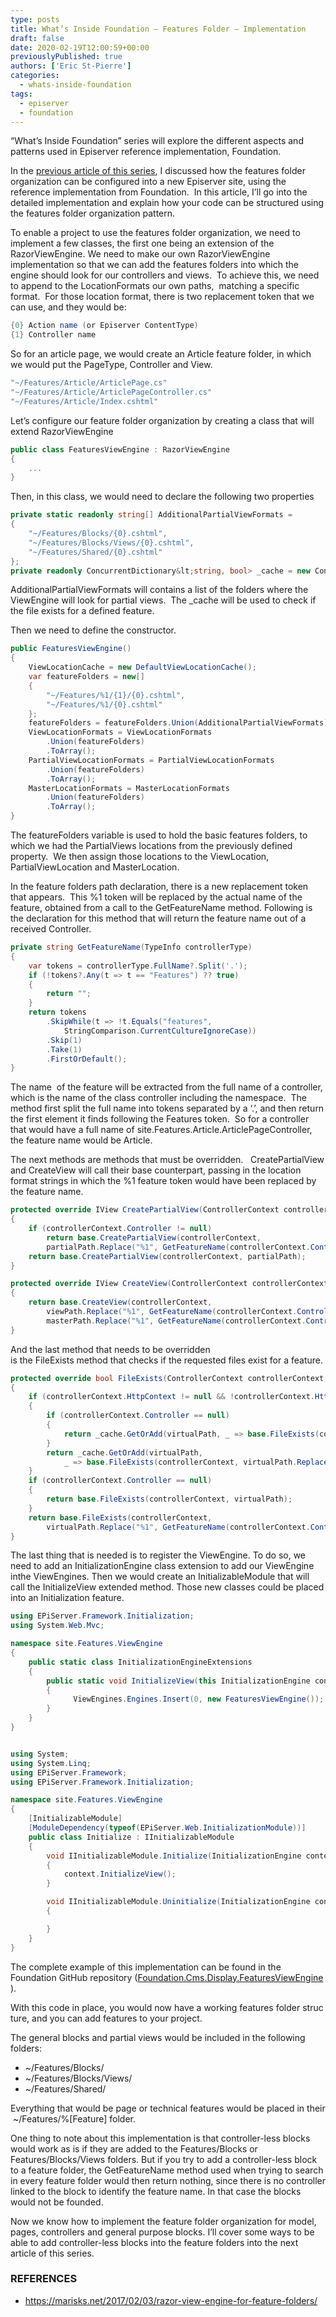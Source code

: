 ```yaml
---
type: posts
title: What’s Inside Foundation – Features Folder – Implementation
draft: false
date: 2020-02-19T12:00:59+00:00
previouslyPublished: true
authors: ['Eric St-Pierre']
categories:
  - whats-inside-foundation
tags:
  - episerver
  - foundation
---
```


&#8220;What&#8217;s Inside Foundation&#8221; series will explore the different aspects and patterns used in Episerver reference implementation, Foundation.

In the [previous article of this series][1], I discussed how the features folder organization can be configured into a new Episerver site, using the reference implementation from Foundation.  In this article, I&#8217;ll go into the detailed implementation and explain how your code can be structured using the features folder organization pattern.

To enable a project to use the features folder organization, we need to implement a few classes, the first one being an extension of the RazorViewEngine. We need to make our own RazorViewEngine implementation so that we can add the features folders into which the engine should look for our controllers and views.&nbsp; To achieve this, we need to append to the LocationFormats our own paths,&nbsp; matching a specific format.&nbsp; For those location format, there is two replacement token that we can use, and they would be:

```c#
{0} Action name (or Episerver ContentType)
{1} Controller name
```

So for an article page, we would create an Article feature folder, in which we would put the PageType, Controller and View.

```c#
"~/Features/Article/ArticlePage.cs"
"~/Features/Article/ArticlePageController.cs"
"~/Features/Article/Index.cshtml"
```

Let&#8217;s configure our feature folder organization by creating a class that will extend RazorViewEngine

```c#
public class FeaturesViewEngine : RazorViewEngine
{
    ...
}
```

Then, in this class, we would need to declare the following two properties

```c#
private static readonly string[] AdditionalPartialViewFormats =
{
    "~/Features/Blocks/{0}.cshtml",
    "~/Features/Blocks/Views/{0}.cshtml",
    "~/Features/Shared/{0}.cshtml"
};
private readonly ConcurrentDictionary&lt;string, bool> _cache = new ConcurrentDictionary&lt;string, bool>();

```

AdditionalPartialViewFormats will contains a list of the folders where the ViewEngine will look for partial views.&nbsp; The \_cache will be used to check if the file exists for a defined feature.

Then we need to define the constructor.

```c#
public FeaturesViewEngine()
{
    ViewLocationCache = new DefaultViewLocationCache();
    var featureFolders = new[]
    {
        "~/Features/%1/{1}/{0}.cshtml",
        "~/Features/%1/{0}.cshtml"
    };
    featureFolders = featureFolders.Union(AdditionalPartialViewFormats).ToArray();
    ViewLocationFormats = ViewLocationFormats
        .Union(featureFolders)
        .ToArray();
    PartialViewLocationFormats = PartialViewLocationFormats
        .Union(featureFolders)
        .ToArray();
    MasterLocationFormats = MasterLocationFormats
        .Union(featureFolders)
        .ToArray();
}

```

The featureFolders variable is used to hold the basic features folders, to which we had the PartialViews locations from the previously defined property.&nbsp; We then assign those locations to the ViewLocation, PartialViewLocation and MasterLocation.&nbsp;

In the feature folders path declaration, there is a new replacement token that appears.&nbsp; This %1 token will be replaced by the actual name of the feature, obtained from a call to the GetFeatureName method. Following is the declaration for this method that will return the feature name out of a received Controller.

```c#
private string GetFeatureName(TypeInfo controllerType)
{
    var tokens = controllerType.FullName?.Split('.');
    if (!tokens?.Any(t => t == "Features") ?? true)
    {
        return "";
    }
    return tokens
        .SkipWhile(t => !t.Equals("features",
            StringComparison.CurrentCultureIgnoreCase))
        .Skip(1)
        .Take(1)
        .FirstOrDefault();
}

```

The name&nbsp; of the feature will be extracted from the full name of a controller, which is the name of the class controller including the namespace.&nbsp; The method first split the full name into tokens separated by a &#8216;.&#8217;, and then return the first element it finds following the Features token.&nbsp; So for a controller that would have a full name of site.Features.Article.ArticlePageController, the feature name would be Article.&nbsp;

The next methods are methods that must be overridden.&nbsp;&nbsp; CreatePartialView and CreateView will call their base counterpart, passing in the location format strings in which the %1 feature token would have been replaced by the feature name.

```c#
protected override IView CreatePartialView(ControllerContext controllerContext, string partialPath)
{
    if (controllerContext.Controller != null)
        return base.CreatePartialView(controllerContext,
        partialPath.Replace("%1", GetFeatureName(controllerContext.Controller.GetType().GetTypeInfo())));
    return base.CreatePartialView(controllerContext, partialPath);
}

protected override IView CreateView(ControllerContext controllerContext, string viewPath, string masterPath)
{
    return base.CreateView(controllerContext,
        viewPath.Replace("%1", GetFeatureName(controllerContext.Controller.GetType().GetTypeInfo())),
        masterPath.Replace("%1", GetFeatureName(controllerContext.Controller.GetType().GetTypeInfo())));
}

```

And&nbsp;the&nbsp;last&nbsp;method&nbsp;that&nbsp;needs&nbsp;to&nbsp;be&nbsp;overridden is&nbsp;the&nbsp;FileExists&nbsp;method&nbsp;that&nbsp;checks&nbsp;if&nbsp;the&nbsp;requested&nbsp;files&nbsp;exist&nbsp;for&nbsp;a&nbsp;feature.

```c#
protected override bool FileExists(ControllerContext controllerContext, string virtualPath)
{
    if (controllerContext.HttpContext != null && !controllerContext.HttpContext.IsDebuggingEnabled)
    {
        if (controllerContext.Controller == null)
        {
            return _cache.GetOrAdd(virtualPath, _ => base.FileExists(controllerContext, virtualPath));
        }
        return _cache.GetOrAdd(virtualPath,
            _ => base.FileExists(controllerContext, virtualPath.Replace("%1", GetFeatureName(controllerContext.Controller.GetType().GetTypeInfo()))));
    }
    if (controllerContext.Controller == null)
    {
        return base.FileExists(controllerContext, virtualPath);
    }
    return base.FileExists(controllerContext,
        virtualPath.Replace("%1", GetFeatureName(controllerContext.Controller.GetType().GetTypeInfo())));
}

```

The last thing that is needed is to register the ViewEngine. To do so, we need to add an InitializationEngine class extension to add our ViewEngine inthe ViewEngines. Then we would create an InitializableModule that will call the InitializeView extended method. Those new classes could be placed into an Initialization feature.

```c#
using EPiServer.Framework.Initialization;
using System.Web.Mvc;

namespace site.Features.ViewEngine
{
    public static class InitializationEngineExtensions
    {
        public static void InitializeView(this InitializationEngine context)
        {
              ViewEngines.Engines.Insert(0, new FeaturesViewEngine());
        }
    }
}
```

```c#

using System;
using System.Linq;
using EPiServer.Framework;
using EPiServer.Framework.Initialization;

namespace site.Features.ViewEngine
{
    [InitializableModule]
    [ModuleDependency(typeof(EPiServer.Web.InitializationModule))]
    public class Initialize : IInitializableModule
    {
        void IInitializableModule.Initialize(InitializationEngine context)
        {
            context.InitializeView();
        }

        void IInitializableModule.Uninitialize(InitializationEngine context)
        {

        }
    }
}
```

The complete example of this implementation can be found in the Foundation GitHub repository ([Foundation.Cms.Display.FeaturesViewEngine][2] ).

With&nbsp;this&nbsp;code&nbsp;in&nbsp;place,&nbsp;you&nbsp;would&nbsp;now&nbsp;have&nbsp;a&nbsp;working&nbsp;features&nbsp;folder&nbsp;structure,&nbsp;and&nbsp;you&nbsp;can&nbsp;add&nbsp;features&nbsp;to&nbsp;your&nbsp;project.

The general blocks&nbsp;and&nbsp;partial&nbsp;views would&nbsp;be&nbsp;included&nbsp;in&nbsp;the&nbsp;following folders:

- ~/Features/Blocks/
- ~/Features/Blocks/Views/
- ~/Features/Shared/

Everything&nbsp;that&nbsp;would&nbsp;be&nbsp;page&nbsp;or&nbsp;technical&nbsp;features&nbsp;would&nbsp;be&nbsp;placed&nbsp;in&nbsp;their&nbsp;~/Features/%[Feature]&nbsp;folder.

One thing to note about this implementation is that controller-less blocks would work as is if they are added to the Features/Blocks or Features/Blocks/Views folders. But if you try to add a controller-less block to a feature folder, the GetFeatureName method used when trying to search in every feature folder would then return nothing, since there is no controller linked to the block to identify the feature name. In that case the blocks would not be founded.

Now we know how to implement the feature folder organization for model, pages, controllers and general purpose blocks. I&#8217;ll cover some ways to be able to add controller-less blocks into the feature folders into the next article of this series.

### REFERENCES

- <https://marisks.net/2017/02/03/razor-view-engine-for-feature-folders/>

[1]: /posts/foundation-features-folder-introduction/
[2]: https://github.com/episerver/Foundation/blob/develop/src/Foundation/Infrastructure/Display/FeaturesViewEngine.cs
